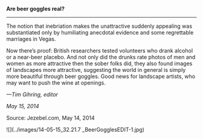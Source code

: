 **Are beer goggles real?**

****

The notion that inebriation makes the unattractive suddenly appealing was substantiated only by humiliating anecdotal evidence and some regrettable marriages in Vegas. 

Now there’s proof: British researchers tested volunteers who drank alcohol or a near-beer placebo. And not only did the drunks rate photos of men and women as more attractive then the sober folks did, they also found images of landscapes more attractive, suggesting the world in general is simply more beautiful through beer goggles. Good news for landscape artists, who may want to push the wine at openings.

*—Tim Gihring, editor*

*May 15, 2014*

Source: Jezebel.com, May 14, 2014

![](../images/14-05-15_32.21.7 _BeerGogglesEDIT-1.jpg)
